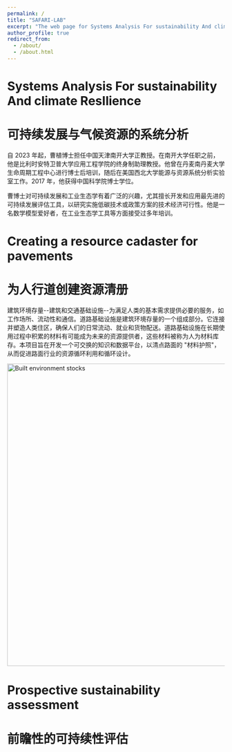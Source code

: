 ```yaml
---
permalink: /
title: "SAFARI-LAB"
excerpt: "The web page for Systems Analysis For sustainability And climate ResIlience Lab (SAFARI)"
author_profile: true
redirect_from: 
  - /about/
  - /about.html
---
```


# Systems Analysis For sustainability And climate ResIlience 
# 可持续发展与气候资源的系统分析

自 2023 年起，曹植博士担任中国天津南开大学正教授。在南开大学任职之前，他是比利时安特卫普大学应用工程学院的终身制助理教授。他曾在丹麦南丹麦大学生命周期工程中心进行博士后培训，随后在美国西北大学能源与资源系统分析实验室工作。2017 年，他获得中国科学院博士学位。

曹博士对可持续发展和工业生态学有着广泛的兴趣，尤其擅长开发和应用最先进的可持续发展评估工具，以研究实施低碳技术或政策方案的技术经济可行性。他是一名数学模型爱好者，在工业生态学工具等方面接受过多年培训。

# Creating a resource cadaster for pavements
# 为人行道创建资源清册

建筑环境存量--建筑和交通基础设施--为满足人类的基本需求提供必要的服务，如工作场所、流动性和通信。道路基础设施是建筑环境存量的一个组成部分。它连接并塑造人类住区，确保人们的日常流动、就业和货物配送。道路基础设施在长期使用过程中积累的材料有可能成为未来的资源提供者，这些材料被称为人为材料库存。本项目旨在开发一个可交换的知识和数据平台，以清点路面的 "材料护照"，从而促进路面行业的资源循环利用和循环设计。

<img src="../images/Built_environment_stocks.png" width="600" height="700" alt="Built environment stocks">

# Prospective sustainability assessment
# 前瞻性的可持续性评估